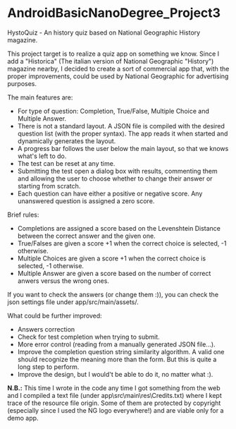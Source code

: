 # AndroidBasicNanoDegree_Project3
HystoQuiz - An history quiz based on National Geographic History magazine.

This project target is to realize a quiz app on something we know. Since I add a "Historica" (The italian version of National Geographic "History") magazine nearby, I decided to create a sort of commercial app that, with the proper improvements, could be used by National Geographic for advertising purposes.

The main features are:
* For type of question: Completion, True/False, Multiple Choice and Multiple Answer.
* There is not a standard layout. A JSON file is compiled with the desired question list (with the proper syntax). The app reads it when started and dynamically generates the layout.
* A progress bar follows the user below the main layout, so that we knows what's left to do.
* The test can be reset at any time.
* Submitting the test open a dialog box with results, commenting them and allowing the user to choose whether to change their answer or starting from scratch.
* Each question can have either a positive or negative score. Any unanswered question is assigned a zero score.

Brief rules:
* Completions are assigned a score based on the Levenshtein Distance between the correct answer and the given one.
* True/Falses are given a score +1 when the correct choice is selected, -1 otherwise.
* Multiple Choices are given a score +1 when the correct choice is selected, -1 otherwise.
* Multiple Answer are given a score based on the number of correct anwers versus the wrong ones.

If you want to check the answers (or change them :)), you can check the json settings file under app/src/main/assets/.


What could be further improved:
* Answers correction
* Check for test completion when trying to submit.
* More error control (reading from a manually generated JSON file...).
* Improve the completion question string similarity algorithm. A valid one should recognize the meaning more than the form. But this is quite a long step to perform.
* Improve the design, but I would't be able to do it, no matter what :).

**N.B.:** This time I wrote in the code any time I got something from the web and I compiled a text file (under app\src\main\res\Credits.txt) where I kept trace of the resource file origin. Some of them are protected by copyright (especially since I used the NG logo everywhere!) and are viable only for a demo app.  
